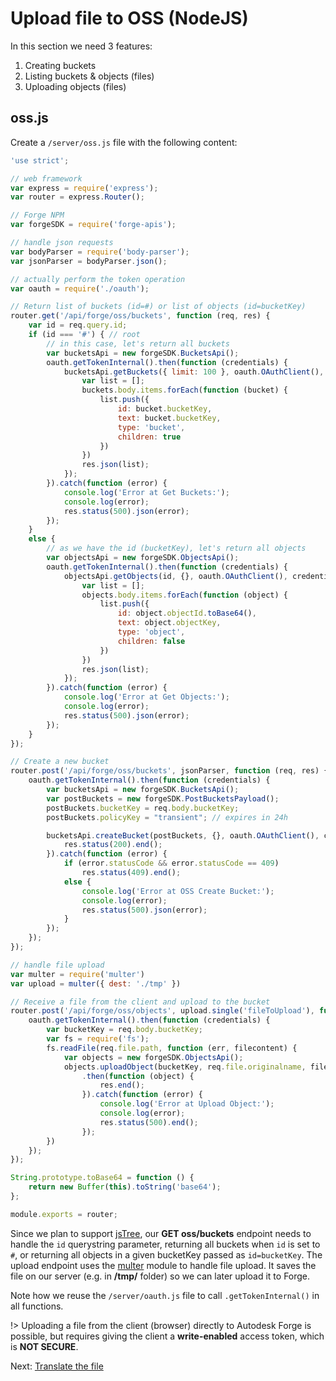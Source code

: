 # Upload file to OSS (NodeJS)

In this section we need 3 features:

1. Creating buckets
2. Listing buckets & objects (files)
3. Uploading objects (files)

## oss.js

Create a `/server/oss.js` file with the following content:

```javascript
'use strict';

// web framework
var express = require('express');
var router = express.Router();

// Forge NPM
var forgeSDK = require('forge-apis');

// handle json requests
var bodyParser = require('body-parser');
var jsonParser = bodyParser.json();

// actually perform the token operation
var oauth = require('./oauth');

// Return list of buckets (id=#) or list of objects (id=bucketKey)
router.get('/api/forge/oss/buckets', function (req, res) {
    var id = req.query.id;
    if (id === '#') { // root
        // in this case, let's return all buckets
        var bucketsApi = new forgeSDK.BucketsApi();
        oauth.getTokenInternal().then(function (credentials) {
            bucketsApi.getBuckets({ limit: 100 }, oauth.OAuthClient(), credentials).then(function (buckets) {
                var list = [];
                buckets.body.items.forEach(function (bucket) {
                    list.push({
                        id: bucket.bucketKey,
                        text: bucket.bucketKey,
                        type: 'bucket',
                        children: true
                    })
                })
                res.json(list);
            });
        }).catch(function (error) {
            console.log('Error at Get Buckets:');
            console.log(error);
            res.status(500).json(error);
        });
    }
    else {
        // as we have the id (bucketKey), let's return all objects
        var objectsApi = new forgeSDK.ObjectsApi();
        oauth.getTokenInternal().then(function (credentials) {
            objectsApi.getObjects(id, {}, oauth.OAuthClient(), credentials).then(function (objects) {
                var list = [];
                objects.body.items.forEach(function (object) {
                    list.push({
                        id: object.objectId.toBase64(),
                        text: object.objectKey,
                        type: 'object',
                        children: false
                    })
                })
                res.json(list);
            });
        }).catch(function (error) {
            console.log('Error at Get Objects:');
            console.log(error);
            res.status(500).json(error);
        });
    }
});

// Create a new bucket 
router.post('/api/forge/oss/buckets', jsonParser, function (req, res) {
    oauth.getTokenInternal().then(function (credentials) {
        var bucketsApi = new forgeSDK.BucketsApi();
        var postBuckets = new forgeSDK.PostBucketsPayload();
        postBuckets.bucketKey = req.body.bucketKey;
        postBuckets.policyKey = "transient"; // expires in 24h

        bucketsApi.createBucket(postBuckets, {}, oauth.OAuthClient(), credentials).then(function (buckets) {
            res.status(200).end();
        }).catch(function (error) {
            if (error.statusCode && error.statusCode == 409)
                res.status(409).end();
            else {
                console.log('Error at OSS Create Bucket:');
                console.log(error);
                res.status(500).json(error);
            }
        });
    });
});

// handle file upload
var multer = require('multer')
var upload = multer({ dest: './tmp' })

// Receive a file from the client and upload to the bucket
router.post('/api/forge/oss/objects', upload.single('fileToUpload'), function (req, res) {
    oauth.getTokenInternal().then(function (credentials) {
        var bucketKey = req.body.bucketKey;
        var fs = require('fs');
        fs.readFile(req.file.path, function (err, filecontent) {
            var objects = new forgeSDK.ObjectsApi();
            objects.uploadObject(bucketKey, req.file.originalname, filecontent.length, filecontent, {}, oauth.OAuthClient(), credentials)
                .then(function (object) {
                    res.end();
                }).catch(function (error) {
                    console.log('Error at Upload Object:');
                    console.log(error);
                    res.status(500).end();
                });
        })
    });
});

String.prototype.toBase64 = function () {
    return new Buffer(this).toString('base64');
};

module.exports = router;
```

Since we plan to support [jsTree](https://www.jstree.com/), our **GET oss/buckets** endpoint needs to handle the `id` querystring parameter, returning all buckets when `id` is set to `#`, or returning all objects in a given bucketKey passed as `id=bucketKey`. The upload endpoint uses the [multer](https://github.com/expressjs/multer) module to handle file upload. It saves the file on our server (e.g. in **/tmp/** folder) so we can later upload it to Forge.

Note how we reuse the `/server/oauth.js` file to call `.getTokenInternal()` in all functions. 

!> Uploading a file from the client (browser) directly to Autodesk Forge is possible, but requires giving the client a **write-enabled** access token, which is **NOT SECURE**.

Next: [Translate the file](modelderivative/translate/)